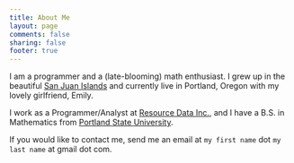 ```yaml
---
title: About Me
layout: page
comments: false
sharing: false
footer: true
---
```

I am a programmer and a (late-blooming) math enthusiast. I grew up in the beautiful [San Juan Islands](https://maps.google.com/maps?hl=en&q=san+juan+islands&ie=UTF-8&hq=&hnear=0x548f7c056c64923d:0x79e31327e7db0fb2,San+Juan+Island&gl=us&ei=ZiT6T5HLNcfJqgGEnYGLCQ&sqi=2&ved=0CL0BELYD) and currently live in Portland, Oregon with my lovely girlfriend, Emily.

I work as a Programmer/Analyst at [Resource Data Inc.](http://www.resdat.com/), and I have a B.S. in Mathematics from [Portland State University](http://pdx.edu).

If you would like to contact me, send me an email at `my first name` dot `my last name` at gmail dot com.